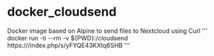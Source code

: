 # docker_cloudsend
Docker image based on Alpine to send files to Nextcloud using Curl
'''
docker run -ti --rm -v ${PWD}:/cloudsend <file> https://<nextcloud url>/index.php/s/yFYQE43KXtq6SHB
'''
